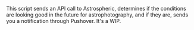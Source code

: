 This script sends an API call to Astrospheric, determines if the conditions are looking good in the future for astrophotography, and if they are, sends you a notification through Pushover. It's a WIP.
